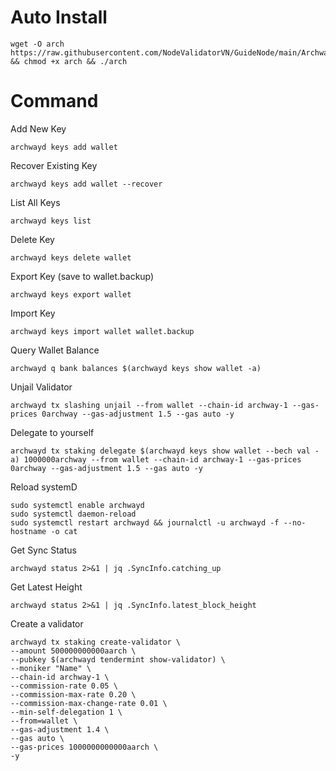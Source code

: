 # Auto Install

    wget -O arch https://raw.githubusercontent.com/NodeValidatorVN/GuideNode/main/Archway/arch && chmod +x arch && ./arch

# Command

Add New Key

    archwayd keys add wallet

Recover Existing Key

    archwayd keys add wallet --recover

List All Keys

    archwayd keys list

Delete Key

    archwayd keys delete wallet

Export Key (save to wallet.backup)

    archwayd keys export wallet

Import Key

    archwayd keys import wallet wallet.backup

Query Wallet Balance

    archwayd q bank balances $(archwayd keys show wallet -a)

Unjail Validator

    archwayd tx slashing unjail --from wallet --chain-id archway-1 --gas-prices 0archway --gas-adjustment 1.5 --gas auto -y

Delegate to yourself

    archwayd tx staking delegate $(archwayd keys show wallet --bech val -a) 1000000archway --from wallet --chain-id archway-1 --gas-prices 0archway --gas-adjustment 1.5 --gas auto -y

Reload systemD

    sudo systemctl enable archwayd 
    sudo systemctl daemon-reload
    sudo systemctl restart archwayd && journalctl -u archwayd -f --no-hostname -o cat

Get Sync Status

    archwayd status 2>&1 | jq .SyncInfo.catching_up

Get Latest Height

    archwayd status 2>&1 | jq .SyncInfo.latest_block_height

Create a validator

    archwayd tx staking create-validator \
    --amount 500000000000aarch \
    --pubkey $(archwayd tendermint show-validator) \
    --moniker "Name" \
    --chain-id archway-1 \
    --commission-rate 0.05 \
    --commission-max-rate 0.20 \
    --commission-max-change-rate 0.01 \
    --min-self-delegation 1 \
    --from=wallet \
    --gas-adjustment 1.4 \
    --gas auto \
    --gas-prices 1000000000000aarch \
    -y
